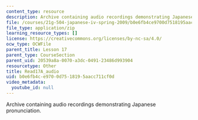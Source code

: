```yaml
---
content_type: resource
description: Archive containing audio recordings demonstrating Japanese pronunciation.
file: /courses/21g-504-japanese-iv-spring-2009/b0e6fb4ce9700d7518195aacc711cf0d_Read17A_audio.zip
file_type: application/zip
learning_resource_types: []
license: https://creativecommons.org/licenses/by-nc-sa/4.0/
ocw_type: OCWFile
parent_title: Lesson 17
parent_type: CourseSection
parent_uid: 20539a8a-0070-a3dc-0491-23486d993904
resourcetype: Other
title: Read17A_audio
uid: b0e6fb4c-e970-0d75-1819-5aacc711cf0d
video_metadata:
  youtube_id: null
---
```

Archive containing audio recordings demonstrating Japanese pronunciation.